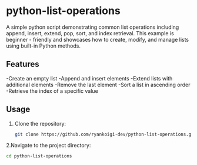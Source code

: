 # python-list-operations
A simple python script demonstrating common list operations including append, insert, extend, pop, sort, and index retrieval.
This example is beginner - friendly and showcases how to create, modify, and manage lists using built-in Python methods.

## Features
-Create an empty list
-Append and insert elements
-Extend lists with additional elements 
-Remove the last element 
-Sort a list in ascending order
-Retrieve the index of a specific value

## Usage
1. Clone the repository:
   ```bash
   git clone https://github.com/ryankoigi-dev/python-list-operations.git
2.Navigate to the project directory:
  ```bash
  cd python-list-operations

